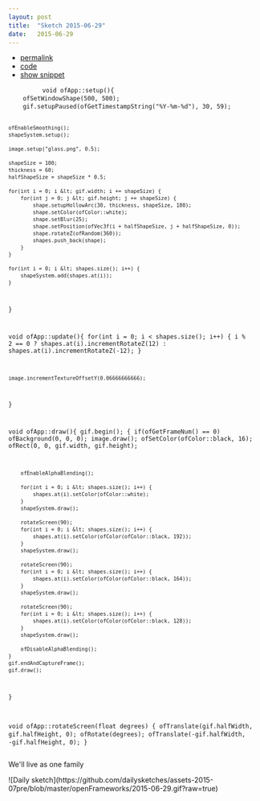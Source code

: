 ```yaml
---
layout: post
title:  "Sketch 2015-06-29"
date:   2015-06-29
---
```

<div class="code">
    <ul>
		<li><a href="{% post_url 2015-06-29-sketch %}">permalink</a></li>
		<li><a href="https://github.com/dailysketches/sketches-2015-07pre/tree/master/2015-06-29">code</a></li>
		<li><a href="#" class="snippet-button">show snippet</a></li>
	</ul>
    <pre class="snippet">
        <code class="cpp">void ofApp::setup(){
    ofSetWindowShape(500, 500);
    gif.setupPaused(ofGetTimestampString("%Y-%m-%d"), 30, 59);

    ofEnableSmoothing();
    shapeSystem.setup();

    image.setup("glass.png", 0.5);

    shapeSize = 100;
    thickness = 60;
    halfShapeSize = shapeSize * 0.5;

    for(int i = 0; i &lt; gif.width; i += shapeSize) {
        for(int j = 0; j &lt; gif.height; j += shapeSize) {
            shape.setupHollowArc(30, thickness, shapeSize, 180);
            shape.setColor(ofColor::white);
            shape.setBlur(25);
            shape.setPosition(ofVec3f(i + halfShapeSize, j + halfShapeSize, 0));
            shape.rotateZ(ofRandom(360));
            shapes.push_back(shape);
        }
    }
    
    for(int i = 0; i &lt; shapes.size(); i++) {
        shapeSystem.add(shapes.at(i));
    }
}

void ofApp::update(){
    for(int i = 0; i &lt; shapes.size(); i++) {
        i % 2 == 0 ?
        shapes.at(i).incrementRotateZ(12) :
        shapes.at(i).incrementRotateZ(-12);
    }

    image.incrementTextureOffsetY(0.06666666666);
}

void ofApp::draw(){
    gif.begin();
    {
        if(ofGetFrameNum() == 0) ofBackground(0, 0, 0);
        image.draw();
        ofSetColor(ofColor::black, 16);
        ofRect(0, 0, gif.width, gif.height);
        
        ofEnableAlphaBlending();
        
        for(int i = 0; i &lt; shapes.size(); i++) {
            shapes.at(i).setColor(ofColor::white);
        }
        shapeSystem.draw();
        
        rotateScreen(90);
        for(int i = 0; i &lt; shapes.size(); i++) {
            shapes.at(i).setColor(ofColor(ofColor::black, 192));
        }
        shapeSystem.draw();
        
        rotateScreen(90);
        for(int i = 0; i &lt; shapes.size(); i++) {
            shapes.at(i).setColor(ofColor(ofColor::black, 164));
        }
        shapeSystem.draw();
        
        rotateScreen(90);
        for(int i = 0; i &lt; shapes.size(); i++) {
            shapes.at(i).setColor(ofColor(ofColor::black, 128));
        }
        shapeSystem.draw();
        
        ofDisableAlphaBlending();
    }
    gif.endAndCaptureFrame();
    gif.draw();
}

void ofApp::rotateScreen(float degrees) {
    ofTranslate(gif.halfWidth, gif.halfHeight, 0);
    ofRotate(degrees);
    ofTranslate(-gif.halfWidth, -gif.halfHeight, 0);
}</code>
    </pre>
</div>
<p class="description">We'll live as one family</p>
![Daily sketch](https://github.com/dailysketches/assets-2015-07pre/blob/master/openFrameworks/2015-06-29.gif?raw=true)
